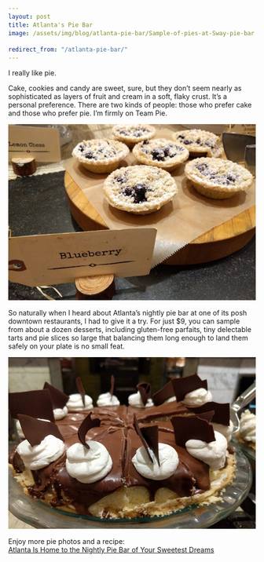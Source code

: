 ```yaml
---
layout: post
title: Atlanta's Pie Bar
image: /assets/img/blog/atlanta-pie-bar/Sample-of-pies-at-Sway-pie-bar.jpg

redirect_from: "/atlanta-pie-bar/"
---
```


I really like pie.

Cake, cookies and candy are sweet, sure, but they don’t seem nearly as sophisticated as layers of fruit and cream in a soft, flaky crust. It’s a personal preference. There are two kinds of people: those who prefer cake and those who prefer pie. I’m firmly on Team Pie.

![Atlanta Pie Bar](/assets/img/blog/atlanta-pie-bar/Blueberry-Tarts.jpg)

So naturally when I heard about Atlanta’s nightly pie bar at one of its posh downtown restaurants, I had to give it a try. For just $9, you can sample from about a dozen desserts, including gluten-free parfaits, tiny delectable tarts and pie slices so large that balancing them long enough to land them safely on your plate is no small feat.

![Atlanta Pie Bar](/assets/img/blog/atlanta-pie-bar/Boston-Cream-Pie.jpg)

<p class="h3">
Enjoy more pie photos and a recipe:<br>
<a href="http://www.gafollowers.com/atlanta-pie-bar" rel="noopener noreferrer" target="_blank">
Atlanta Is Home to the Nightly Pie Bar of Your Sweetest Dreams
</a>
</p>
